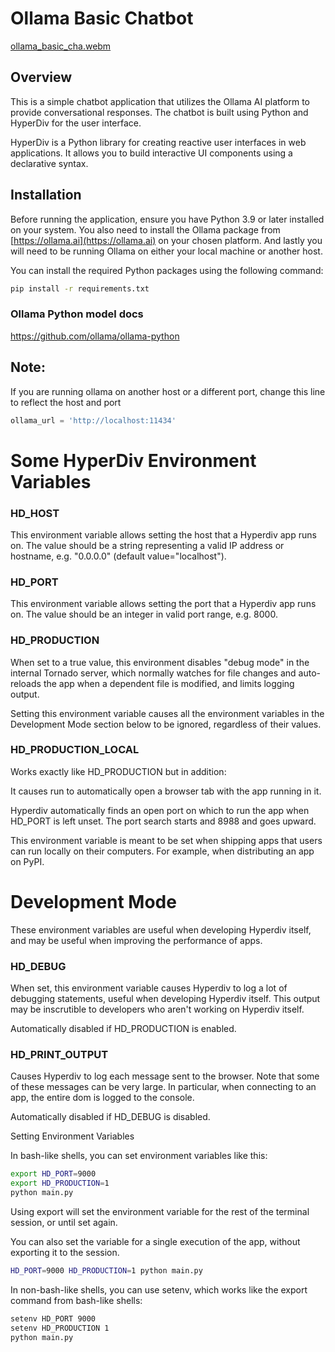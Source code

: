 # Ollama Basic Chatbot

[ollama_basic_cha.webm](https://github.com/rapidarchitect/ollama_basic_chat/assets/126218667/c02dd2dd-5b92-481a-a61b-1504f4e9d37f)


## Overview

This is a simple chatbot application that utilizes the Ollama AI platform to provide conversational responses. The chatbot is built using Python and HyperDiv for the user interface.

HyperDiv is a Python library for creating reactive user interfaces in web applications. It allows you to build interactive UI components using a declarative syntax.

## Installation

Before running the application, ensure you have Python 3.9 or later installed on your system. You also need to install the Ollama package from [https://ollama.ai](https://ollama.ai) on your chosen platform. And lastly you will need to be running Ollama on either your local machine or another host.

You can install the required Python packages using the following command:

```bash
pip install -r requirements.txt
```
### Ollama Python model docs
https://github.com/ollama/ollama-python

## Note:

If you are running ollama on another host or a different port, change this line to reflect the host and port

```python
ollama_url = 'http://localhost:11434'
```

# Some HyperDiv Environment Variables

### HD_HOST

This environment variable allows setting the host that a Hyperdiv app runs on. The value should be a string representing a valid IP address or hostname, e.g. "0.0.0.0" (default value="localhost").

### HD_PORT

This environment variable allows setting the port that a Hyperdiv app runs on. The value should be an integer in valid port range, e.g. 8000.

### HD_PRODUCTION

When set to a true value, this environment disables "debug mode" in the internal Tornado server, which normally watches for file changes and auto-reloads the app when a dependent file is modified, and limits logging output.

Setting this environment variable causes all the environment variables in the Development Mode section below to be ignored, regardless of their values.

### HD_PRODUCTION_LOCAL

Works exactly like HD_PRODUCTION but in addition:

It causes run to automatically open a browser tab with the app running in it.

Hyperdiv automatically finds an open port on which to run the app when HD_PORT is left unset. The port search starts and 8988 and goes upward.

This environment variable is meant to be set when shipping apps that users can run locally on their computers. For example, when distributing an app on PyPI.

# Development Mode

These environment variables are useful when developing Hyperdiv itself, and may be useful when improving the performance of apps.

### HD_DEBUG
When set, this environment variable causes Hyperdiv to log a lot of debugging statements, useful when developing Hyperdiv itself. This output may be inscrutible to developers who aren't working on Hyperdiv itself.

Automatically disabled if HD_PRODUCTION is enabled.

### HD_PRINT_OUTPUT
Causes Hyperdiv to log each message sent to the browser. Note that some of these messages can be very large. In particular, when connecting to an app, the entire dom is logged to the console.

Automatically disabled if HD_DEBUG is disabled.

Setting Environment Variables

In bash-like shells, you can set environment variables like this:

```bash
export HD_PORT=9000
export HD_PRODUCTION=1
python main.py
```

Using export will set the environment variable for the rest of the terminal session, or until set again.

You can also set the variable for a single execution of the app, without exporting it to the session.

```bash
HD_PORT=9000 HD_PRODUCTION=1 python main.py
```

In non-bash-like shells, you can use setenv, which works like the export command from bash-like shells:

```bash
setenv HD_PORT 9000
setenv HD_PRODUCTION 1
python main.py
```
